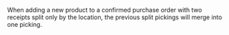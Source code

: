 When adding a new product to a confirmed purchase order with two
receipts split only by the location, the previous split pickings will
merge into one picking.
